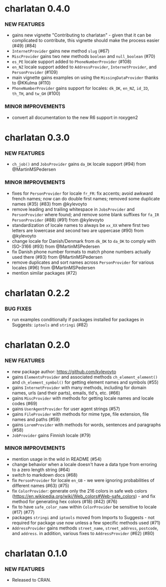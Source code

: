 charlatan 0.4.0
===============

### NEW FEATURES

* gains new vignette "Contributing to charlatan" - given that it can be complicated to contribute, this vignette should make the process easier (#49) (#84)
* `InternetProvider` gains new method `slug` (#67)
* `MiscProvider` gains two new methods `boolean` and `null_boolean` (#70)
* `es_PE` locale support added to `PhoneNumberProvider` (#108)
* `en_NZ` locale support added to `AddressProvider`, `InternetProvider`, and `PersonProvider` (#109)
* main vignette gains examples on using the `MissingDataProvider` thanks to @KKulma (#110)
* `PhoneNumberProvider` gains support for locales: `dk_DK`, `en_NZ`, `id_ID`, `th_TH`, and `tw_GH` (#100)

### MINOR IMPROVEMENTS

* convert all documentation to the new R6 support in roxygen2


charlatan 0.3.0
===============

### NEW FEATURES

* `ch_job()` and `JobsProvider` gains `da_DK` locale support (#94) from @MartinMSPedersen

### MINOR IMPROVEMENTS

* fixes for `PersonProvider` for locale `fr_FR`: fix accents; avoid awkward french names; now can do double first names; removed some duplicate names   (#35) (#83) from @kylevoyto
* remove leading and trailing whitespace in `JobsProvider` and `PersonProvider` where found; and remove some blank suffixes for `fa_IR` `PersonProvider` (#88) (#91) from @kylevoyto
* standardization of locale names to always be `xx_XX` where first two letters are lowercase and second two are uppercase (#90) from @kylevoyto
* change locale for Danish/Denmark from `dk_DK` to `da_DK` to comply with ISO-3166 (#93) from @MartinMSPedersen
* fix Danish phone number formats to match phone numbers actually used there (#93) from @MartinMSPedersen
* remove duplicates and sort names across `PersonProvider` for various locales (#96) from @MartinMSPedersen
* mention similar packages (#72)


charlatan 0.2.2
===============

### BUG FIXES

* run examples conditionally if packages installed for packages in Suggests: `iptools` and `stringi` (#82)


charlatan 0.2.0
===============

### NEW FEATURES

* new package author: <https://github.com/kylevoyto>
* gains `ElementsProvider` and associated methods `ch_element_element()` and `ch_element_symbol()` for getting element names and symbols (#55)
* gains `InternetProvider` with many methods, including for domain names, urls (and their parts), emails, tld's, etc. (#66)
* gains `MiscProvider` with methods for getting locale names and locale codes  (#69)
* gains `UserAgentProvider` for user agent strings (#57)
* gains `FileProvider` with methods for mime type, file extension, file names and paths (#59)
* gains `LoremProvider` with methods for words, sentences and paragraphs (#58)
* `JobProvider` gains Finnish locale (#79)

### MINOR IMPROVEMENTS

* mention usage in the wild in README (#54)
* change behavior when a locale doesn't have a data type from erroring to a zero length string (#64)
* switch to markdown docs (#68)
* fix `PersonProvider` for locale `en_GB` - we were ignoring probabilities of different names (#63) (#75)
* fix `ColorProvider`: generate only the 216 colors in safe web colors (https://en.wikipedia.org/wiki/Web_colors#Web-safe_colors) - and fix method for generating hex colors (#18) (#42) (#76)
* fix to have `safe_color_name` within `ColorProvider` be sensitive to locale (#17) (#77)
* packages `stringi` and `iptools` moved from Imports to Suggests - not required for package use now unless a few specific methods used (#71)
* `AddressProvider` gains methods `street_name`, `street_address`, `postcode`, and `address`. in addition, various fixes to `AddressProvider`  (#62) (#80)


charlatan 0.1.0
===============

### NEW FEATURES

* Released to CRAN.
